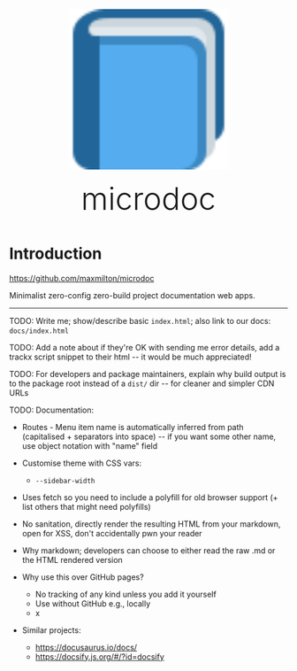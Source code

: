 <div style="margin:3rem;text-align:center">
  <img src="favicon.svg" style="width:290px">
  <div style="margin-top:1rem;font-size:3.5rem;font-weight:300">microdoc</div>
</div>

# Introduction

https://github.com/maxmilton/microdoc

Minimalist zero-config zero-build project documentation web apps.

---

TODO: Write me; show/describe basic `index.html`; also link to our docs: `docs/index.html`

TODO: Add a note about if they're OK with sending me error details, add a trackx script snippet to their html -- it would be much appreciated!

TODO: For developers and package maintainers, explain why build output is to the package root instead of a `dist/` dir -- for cleaner and simpler CDN URLs

TODO: Documentation:

- Routes - Menu item name is automatically inferred from path (capitalised + separators into space) -- if you want some other name, use object notation with "name" field
- Customise theme with CSS vars:
  - `--sidebar-width`
- Uses fetch so you need to include a polyfill for old browser support (+ list others that might need polyfills)
- No sanitation, directly render the resulting HTML from your markdown, open for XSS, don't accidentally pwn your reader
- Why markdown; developers can choose to either read the raw .md or the HTML rendered version
- Why use this over GitHub pages?

  - No tracking of any kind unless you add it yourself
  - Use without GitHub e.g., locally
  - x

- Similar projects:
  - https://docusaurus.io/docs/
  - https://docsify.js.org/#/?id=docsify
